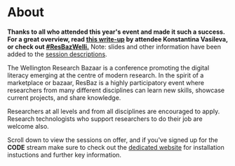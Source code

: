 # About

<b> Thanks to all who attended this year's event and made it such a success. For a great overview, read <a href="https://medium.com/the-data-nudge/research-bazaar-wellington-my-takeaways-from-2-great-days-of-data-science-talks-7b2bfede8d77">this write-up</a> by attendee Konstantina Vasileva, or check out <a href="https://twitter.com/hashtag/resbazwelli?f=tweets&vertical=default">#ResBazWelli.</a></b> Note: slides and other information have been added to the <a href="#schedule">session descriptions</a>.
<p>
The Wellington Research Bazaar is a conference promoting the digital literacy emerging at the centre of modern research. In the spirit of a marketplace or bazaar, ResBaz is a highly participatory event where researchers from many different disciplines can learn new skills, showcase current projects, and share knowledge.
<p>
Researchers at all levels and from all disciplines are encouraged to apply. <br>Research technologists who support researchers to do their job are welcome also. 
<p>
Scroll down to view the sessions on offer, and if you've signed up for the <b>CODE</b> stream make sure to check out the  <a href="https://andre-geldenhuis.github.io/2018-07-04-vuw/" taret="_blank"> dedicated website</a> for installation instuctions and further key information. 